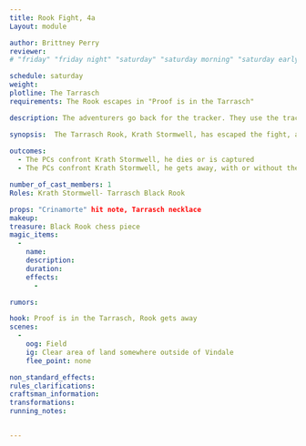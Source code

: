 ```yaml
---
title: Rook Fight, 4a
Layout: module

author: Brittney Perry
reviewer: 
# "friday" "friday night" "saturday" "saturday morning" "saturday early afternoon" "saturday early evening" "saturday night" "reaction" "tavern setup" "townsfolk" "randoms"

schedule: saturday
weight: 
plotline: The Tarrasch
requirements: The Rook escapes in "Proof is in the Tarrasch"

description: The adventurers go back for the tracker. They use the tracker to go after Krath Stormwell, Tarrasch Rook. 

synopsis:  The Tarrasch Rook, Krath Stormwell, has escaped the fight, and is now on his own. He is in distress and is leaving a clear trail. If tracked, the trail will lead right to him. He is trying to flee Vindale and is caught heading away from the city. When found, he is heading away from the group at a fast and steady walk. Like someone who needs to run but doesn't want to. When he sees the PCs, he will take off running.
 
outcomes: 
  - The PCs confront Krath Stormwell, he dies or is captured
  - The PCs confront Krath Stormwell, he gets away, with or without the note

number_of_cast_members: 1 
Roles: Krath Stormwell- Tarrasch Black Rook

props: "Crinamorte" hit note, Tarrasch necklace
makeup: 
treasure: Black Rook chess piece
magic_items:
  - 
    name: 
    description:  
    duration: 
    effects: 
      - 

rumors: 

hook: Proof is in the Tarrasch, Rook gets away
scenes: 
  - 
    oog: Field
    ig: Clear area of land somewhere outside of Vindale 
    flee_point: none

non_standard_effects: 
rules_clarifications: 
craftsman_information: 
transformations: 
running_notes: 


---
```

